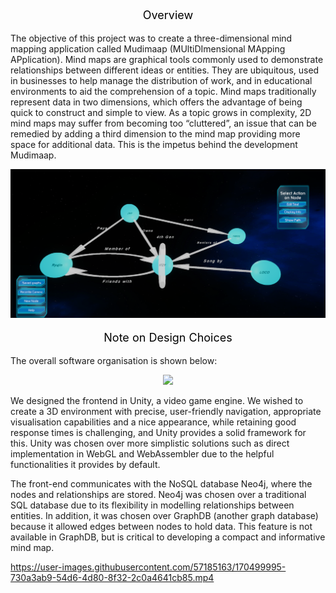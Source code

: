 
<p align="center" style="color:black;font-size:18px;">
    Overview
</p>
The objective of this project was to create a three-dimensional mind mapping application called Mudimaap (MUltiDImensional MApping APplication). Mind maps are graphical tools commonly used to demonstrate relationships between different ideas or entities. They are ubiquitous, used in businesses to help manage the distribution of work, and in educational environments to aid the comprehension of a topic. Mind maps traditionally represent data in two dimensions, which offers the advantage of being quick to construct and simple to view. As a topic grows in complexity, 2D mind maps may suffer from becoming too “cluttered”, an issue that can be remedied by adding a third dimension to the mind map providing more space for additional data. This is the impetus behind the development Mudimaap.

<p align="center">
<img src = MDMA.PNG width =600 class="center">
</p>


<p align="center" style="color:black;font-size:18px;">
    Note on Design Choices
</p>

The overall software organisation is shown below: 

<p align="center">
<img src = https://user-images.githubusercontent.com/57185163/170499442-fb9698aa-5b33-4c89-9625-1e8f59332583.png width =600 class="center">
</p>

We designed the frontend in Unity, a video game engine. We wished to create a
3D environment with precise, user-friendly navigation, appropriate visualisation capabilities and a nice
appearance, while retaining good response times is challenging, and Unity provides a solid framework
for this. Unity was chosen over more simplistic solutions such as direct implementation in WebGL
and WebAssembler due to the helpful functionalities it provides by default.


The front-end communicates with the NoSQL database Neo4j, where the nodes and relationships are stored.
Neo4j was chosen over a traditional SQL database due to its flexibility in modelling relationships between entities. In addition, it was chosen over GraphDB
(another graph database) because it allowed edges between nodes to hold data. This feature is not
available in GraphDB, but is critical to developing a compact and informative mind map.




https://user-images.githubusercontent.com/57185163/170499995-730a3ab9-54d6-4d80-8f32-2c0a4641cb85.mp4

